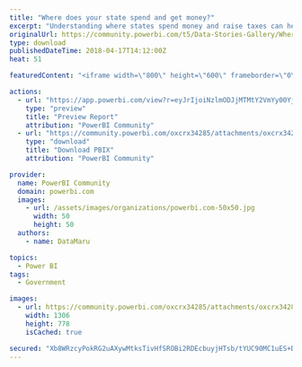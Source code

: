 ```yaml
---
title: "Where does your state spend and get money?"
excerpt: "Understanding where states spend money and raise taxes can help state legislators or policy makers make better decisions. In total, 50 states and the"
originalUrl: https://community.powerbi.com/t5/Data-Stories-Gallery/Where-does-your-state-spend-and-get-money/m-p/398485
type: download
publishedDateTime: 2018-04-17T14:12:00Z
heat: 51

featuredContent: "<iframe width=\"800\" height=\"600\" frameborder=\"0\" src=\"https://app.powerbi.com/view?r=eyJrIjoiNzlmODJjMTMtY2VmYy00YjhmLWIxYzAtNjE3MDNmNGVjYmUxIiwidCI6ImExOGFkY2Y4LTViMGQtNGRiMS1iZDY3LTgyNDc2MjQ5N2M0YiIsImMiOjZ9\"></iframe>"

actions:
  - url: "https://app.powerbi.com/view?r=eyJrIjoiNzlmODJjMTMtY2VmYy00YjhmLWIxYzAtNjE3MDNmNGVjYmUxIiwidCI6ImExOGFkY2Y4LTViMGQtNGRiMS1iZDY3LTgyNDc2MjQ5N2M0YiIsImMiOjZ9"
    type: "preview"
    title: "Preview Report"
    attribution: "PowerBI Community"
  - url: "https://community.powerbi.com/oxcrx34285/attachments/oxcrx34285/DataStoriesGallery/1798/2/State%20and%20local%20government%20finance.pbix"
    type: "download"
    title: "Download PBIX"
    attribution: "PowerBI Community"

provider:
  name: PowerBI Community
  domain: powerbi.com
  images:
    - url: /assets/images/organizations/powerbi.com-50x50.jpg
      width: 50
      height: 50
  authors:
    - name: DataMaru

topics:
  - Power BI
tags:
  - Government

images:
  - url: https://community.powerbi.com/oxcrx34285/attachments/oxcrx34285/DataStoriesGallery/1798/1/State%20and%20local%20governments.PNG
    width: 1306
    height: 778
    isCached: true

secured: "Xb8WRzcyPokRG2uAXywMtksTivHfSROBi2RDEcbuyjHTsb/tYUC90MC1uES+DWwhDABRM3jdeOWc+zLmCc2z8jIhRIZCbb7pNf/8RTDDiwM1TnDaUHEsEVgudwqrZs8nAQH/A8g2EWvSxW0eK5S+h9nCLKCsBmymO/C6U9q22i7Dyx30kB+o70khxIXs141iuGVwvJSCG1rmE9jCreJzOdtQVZFvQc8C+oIeUgBcDnYSRZTxWvowZ61IQhTAhC9aNqHsPb/oqefXSz7jqOIyKDK+E/O0OCglDOq542xOA9/tM7uo/vgiY0nbN4zSK/dQDKT1ed83MVQQeFsumyfXsv87ZL1S8hRRws5IHGWj304RCQXRB4dtgCHJ85/bDClM;stXdnDUIMgdJuMCF7h/ETA=="
---
```



